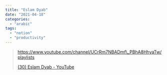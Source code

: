 ```yaml
---
title: "Eslam Dyab"
date: "2021-04-18"
categories: 
  - "arabic"
tags: 
  - "notion"
  - "productivity"
---
```


> https://www.youtube.com/channel/UCrRm7NBADmf\_PBhA8HhyaTw/playlists
> 
> [(30) Eslam Dyab - YouTube](https://www.youtube.com/channel/UCrRm7NBADmf_PBhA8HhyaTw/playlists)
